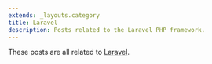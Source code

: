 ```yaml
---
extends: _layouts.category
title: Laravel
description: Posts related to the Laravel PHP framework.
---
```


These posts are all related to [Laravel](https://laravel.com/).